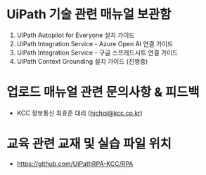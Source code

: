 # UiPath 기술 관련 매뉴얼 보관함
1. UiPath Autopilot for Everyone 설치 가이드
2. UiPath Integration Service - Azure Open AI 연결 가이드
3. UiPath Integration Service - 구글 스프레드시트 연결 가이드
4. UiPath Context Grounding 설치 가이드 (진행중)

# 업로드 매뉴얼 관련 문의사항 & 피드백
- KCC 정보통신 최효준 대리 (hjchoi@kcc.co.kr)

# 교육 관련 교재 및 실습 파일 위치
- https://github.com/UiPathRPA-KCC/RPA
